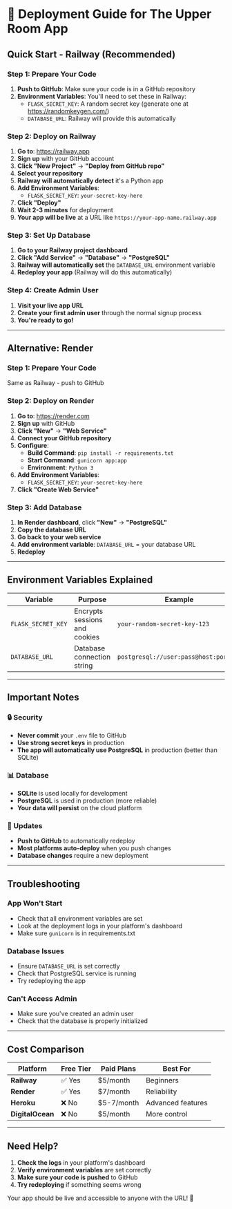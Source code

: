 # 🚀 Deployment Guide for The Upper Room App

## Quick Start - Railway (Recommended)

### Step 1: Prepare Your Code
1. **Push to GitHub**: Make sure your code is in a GitHub repository
2. **Environment Variables**: You'll need to set these in Railway:
   - `FLASK_SECRET_KEY`: A random secret key (generate one at https://randomkeygen.com/)
   - `DATABASE_URL`: Railway will provide this automatically

### Step 2: Deploy on Railway
1. **Go to**: https://railway.app
2. **Sign up** with your GitHub account
3. **Click "New Project"** → **"Deploy from GitHub repo"**
4. **Select your repository**
5. **Railway will automatically detect** it's a Python app
6. **Add Environment Variables**:
   - `FLASK_SECRET_KEY`: `your-secret-key-here`
7. **Click "Deploy"**
8. **Wait 2-3 minutes** for deployment
9. **Your app will be live** at a URL like `https://your-app-name.railway.app`

### Step 3: Set Up Database
1. **Go to your Railway project dashboard**
2. **Click "Add Service"** → **"Database"** → **"PostgreSQL"**
3. **Railway will automatically set** the `DATABASE_URL` environment variable
4. **Redeploy your app** (Railway will do this automatically)

### Step 4: Create Admin User
1. **Visit your live app URL**
2. **Create your first admin user** through the normal signup process
3. **You're ready to go!**

---

## Alternative: Render

### Step 1: Prepare Your Code
Same as Railway - push to GitHub

### Step 2: Deploy on Render
1. **Go to**: https://render.com
2. **Sign up** with GitHub
3. **Click "New"** → **"Web Service"**
4. **Connect your GitHub repository**
5. **Configure**:
   - **Build Command**: `pip install -r requirements.txt`
   - **Start Command**: `gunicorn app:app`
   - **Environment**: `Python 3`
6. **Add Environment Variables**:
   - `FLASK_SECRET_KEY`: `your-secret-key-here`
7. **Click "Create Web Service"**

### Step 3: Add Database
1. **In Render dashboard**, click **"New"** → **"PostgreSQL"**
2. **Copy the database URL**
3. **Go back to your web service**
4. **Add environment variable**: `DATABASE_URL` = your database URL
5. **Redeploy**

---

## Environment Variables Explained

| Variable | Purpose | Example |
|----------|---------|---------|
| `FLASK_SECRET_KEY` | Encrypts sessions and cookies | `your-random-secret-key-123` |
| `DATABASE_URL` | Database connection string | `postgresql://user:pass@host:port/db` |

---

## Important Notes

### 🔒 Security
- **Never commit** your `.env` file to GitHub
- **Use strong secret keys** in production
- **The app will automatically use PostgreSQL** in production (better than SQLite)

### 📊 Database
- **SQLite** is used locally for development
- **PostgreSQL** is used in production (more reliable)
- **Your data will persist** on the cloud platform

### 🔄 Updates
- **Push to GitHub** to automatically redeploy
- **Most platforms auto-deploy** when you push changes
- **Database changes** require a new deployment

---

## Troubleshooting

### App Won't Start
- Check that all environment variables are set
- Look at the deployment logs in your platform's dashboard
- Make sure `gunicorn` is in requirements.txt

### Database Issues
- Ensure `DATABASE_URL` is set correctly
- Check that PostgreSQL service is running
- Try redeploying the app

### Can't Access Admin
- Make sure you've created an admin user
- Check that the database is properly initialized

---

## Cost Comparison

| Platform | Free Tier | Paid Plans | Best For |
|----------|-----------|------------|----------|
| **Railway** | ✅ Yes | $5/month | Beginners |
| **Render** | ✅ Yes | $7/month | Reliability |
| **Heroku** | ❌ No | $5-7/month | Advanced features |
| **DigitalOcean** | ❌ No | $5/month | More control |

---

## Need Help?

1. **Check the logs** in your platform's dashboard
2. **Verify environment variables** are set correctly
3. **Make sure your code is pushed** to GitHub
4. **Try redeploying** if something seems wrong

Your app should be live and accessible to anyone with the URL! 🎉
